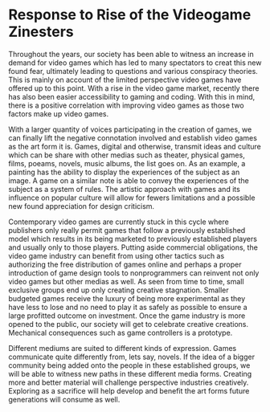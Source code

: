 # Response to Rise of the Videogame Zinesters  

Throughout the years, our society has been able to witness an increase in demand for video games which has led to many spectators to creat this new found 
fear, ultimately leading to questions and various conspiracy theories. This is mainly on account of the limited perspective video games have offered up to 
this point. With a rise in the video game market, recently there has also been easier accessibility to gaming and coding. With this in mind, there is a 
positive correlation with improving video games as those two factors make up video games.
  
With a larger quantity of voices participating in the creation of games, we can finally lift the negative connotation involved and establish video games as 
the art form it is. Games, digital and otherwise, transmit ideas and culture which can be share with other medias such as theater, physical games, films, 
poeams, novels, music albums, the list goes on. As an example, a painting has the ability to display the experiences of the subject as an image. A game on a 
similar note is able to convey the experiences of the subject as a system of rules. The artistic approach with games and its influence on popular culture will 
allow for fewers limitations and a possible new found appreciation for design criticism. 
  
Contemporary video games are currently stuck in this cycle where publishers only really permit games that follow a previously established model which results 
in its being marketed to previously established players and usually only to those players. Putting aside commercial obligations, the video game industry can 
benefit from using other tactics such as authorizing the free distribution of games online and perhaps a proper introduction of game design tools to 
nonprogrammers can reinvent not only video games but other medias as well. As seen from time to time, small exclusive groups end up only creating creative 
stagnation. Smaller budgeted games receive the luxury of being more experimental as they have less to lose and no need to play it as safely as possible to 
ensure a large profitted outcome on investment. Once the game industry is more opened to the public, our society will get to celebrate creative creations. 
Mechanical consequences such as game controllers is a prototype.
  
Different mediums are suited to different kinds of expression. Games communicate quite differently from, lets say, novels. If the idea of a bigger community 
being added onto the people in these established groups, we will be able to witness new paths in these different media forms. Creating more and better material 
will challenge perspective industries creatively. Exploring as a sacrifice will help develop and benefit the art forms future generations will consume as well.
